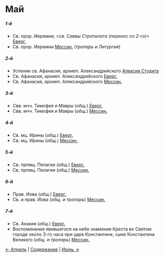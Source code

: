 
# Май

##### 1-й

- Св. прор. Иеремии, <*св. Саввы Стратилата (перенос со 2-го)*> [Еверг.](05_01_EUR.ru.md)
- Св. прор. Иеремии [Мессин.](05_01_MES.ru.md) (*тропарь и Литургия*)

##### 2-й

- Успение св. Афанасия, архиеп. Александрийского [Алексия Студита](05_02_AST.ru.md)
- Св. Афанасия, архиеп. Александрийского [Еверг.](05_02_EUR.ru.md)
- Св. Афанасия, архиеп. Александрийского [Мессин.](05_02_MES.ru.md)

##### 3-й

- Свв. мчч. Тимофея и Мавры (*общ.*) [Еверг.](05_03_EUR.ru.md)
- Свв. мчч. Тимофея и Мавры (*общ.*) [Мессин.](05_03_MES.ru.md)

##### 4-й

- Св. мц. Ирины (*общ.*) [Еверг.](05_04_EUR.ru.md)
- Св. мц. Ирины (*общ.*) [Мессин.](05_04_MES.ru.md)

##### 5-й

- Св. прпмц. Пелагии (*общ.*) [Еверг.](05_05_EUR.ru.md)
- Св. прпмц. Пелагии (*общ.*) [Мессин.](05_05_MES.ru.md)

##### 6-й

- Прав. Иова (*общ.*) [Еверг.](05_06_EUR.ru.md)
- Св. и прав. Иова (*общ. и тропарь*) [Мессин.](05_06_MES.ru.md)

##### 7-й

- Св. Акакия (*общ.*) [Еверг.](05_07_EUR.ru.md)
- Воспоминание явившегося на небе знамения Креста во Святом городе около 3-го часа при царе Константине, сыне Константина Великого (*общ. и тропарь*) [Мессин.](05_07_MES.ru.md)

[← Апрель](../04_april/README.md) | [Содержание](../README.md) | [Июнь →](../06_june/README.md)